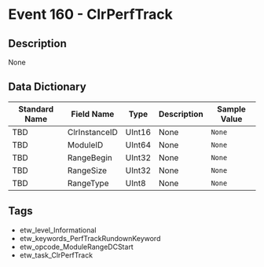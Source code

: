 # Event 160 - ClrPerfTrack

## Description
None

## Data Dictionary
|Standard Name|Field Name|Type|Description|Sample Value|
|---|---|---|---|---|
|TBD|ClrInstanceID|UInt16|None|`None`|
|TBD|ModuleID|UInt64|None|`None`|
|TBD|RangeBegin|UInt32|None|`None`|
|TBD|RangeSize|UInt32|None|`None`|
|TBD|RangeType|UInt8|None|`None`|

## Tags
* etw_level_Informational
* etw_keywords_PerfTrackRundownKeyword
* etw_opcode_ModuleRangeDCStart
* etw_task_ClrPerfTrack